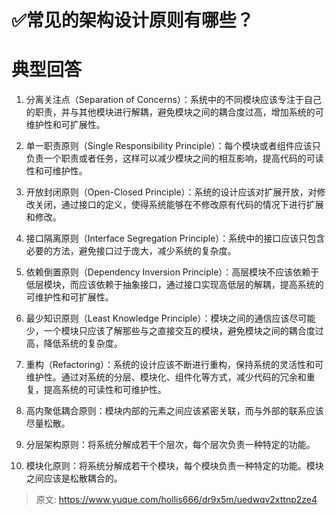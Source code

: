 # ✅常见的架构设计原则有哪些？


# 典型回答

1. 分离关注点（Separation of Concerns）：系统中的不同模块应该专注于自己的职责，并与其他模块进行解耦，避免模块之间的耦合度过高，增加系统的可维护性和可扩展性。

2. 单一职责原则（Single Responsibility Principle）：每个模块或者组件应该只负责一个职责或者任务，这样可以减少模块之间的相互影响，提高代码的可读性和可维护性。

3. 开放封闭原则（Open-Closed Principle）：系统的设计应该对扩展开放，对修改关闭，通过接口的定义，使得系统能够在不修改原有代码的情况下进行扩展和修改。

4. 接口隔离原则（Interface Segregation Principle）：系统中的接口应该只包含必要的方法，避免接口过于庞大，减少系统的复杂度。

5. 依赖倒置原则（Dependency Inversion Principle）：高层模块不应该依赖于低层模块，而应该依赖于抽象接口，通过接口实现高低层的解耦，提高系统的可维护性和可扩展性。

6. 最少知识原则（Least Knowledge Principle）：模块之间的通信应该尽可能少，一个模块只应该了解那些与之直接交互的模块，避免模块之间的耦合度过高，降低系统的复杂度。

7. 重构（Refactoring）：系统的设计应该不断进行重构，保持系统的灵活性和可维护性。通过对系统的分层、模块化、组件化等方式，减少代码的冗余和重复，提高系统的可读性和可维护性。

8. 高内聚低耦合原则：模块内部的元素之间应该紧密关联，而与外部的联系应该尽量松散。

9. 分层架构原则：将系统分解成若干个层次，每个层次负责一种特定的功能。

10. 模块化原则：将系统分解成若干个模块，每个模块负责一种特定的功能。模块之间应该是松散耦合的。


> 原文: <https://www.yuque.com/hollis666/dr9x5m/uedwqv2xttnp2ze4>